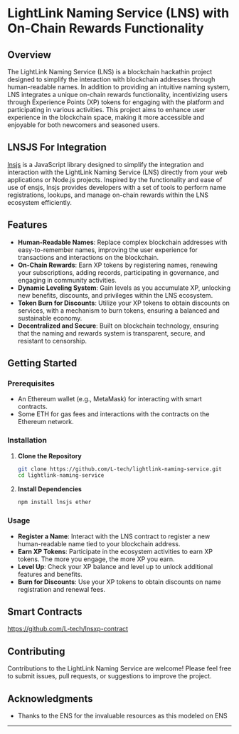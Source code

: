 # LightLink Naming Service (LNS) with On-Chain Rewards Functionality

## Overview

The LightLink Naming Service (LNS) is a blockchain hackathin project designed to simplify the interaction with blockchain addresses through human-readable names. In addition to providing an intuitive naming system, LNS integrates a unique on-chain rewards functionality, incentivizing users through Experience Points (XP) tokens for engaging with the platform and participating in various activities. This project aims to enhance user experience in the blockchain space, making it more accessible and enjoyable for both newcomers and seasoned users.

## LNSJS For Integration
[lnsjs](https://www.npmjs.com/package/lnsjs) is a JavaScript library designed to simplify the integration and interaction with the LightLink Naming Service (LNS) directly from your web applications or Node.js projects. Inspired by the functionality and ease of use of ensjs, lnsjs provides developers with a set of tools to perform name registrations, lookups, and manage on-chain rewards within the LNS ecosystem efficiently.

## Features

- **Human-Readable Names**: Replace complex blockchain addresses with easy-to-remember names, improving the user experience for transactions and interactions on the blockchain.
- **On-Chain Rewards**: Earn XP tokens by registering names, renewing your subscriptions, adding records, participating in governance, and engaging in community activities.
- **Dynamic Leveling System**: Gain levels as you accumulate XP, unlocking new benefits, discounts, and privileges within the LNS ecosystem.
- **Token Burn for Discounts**: Utilize your XP tokens to obtain discounts on services, with a mechanism to burn tokens, ensuring a balanced and sustainable economy.
- **Decentralized and Secure**: Built on blockchain technology, ensuring that the naming and rewards system is transparent, secure, and resistant to censorship.

## Getting Started

### Prerequisites

- An Ethereum wallet (e.g., MetaMask) for interacting with smart contracts.
- Some ETH for gas fees and interactions with the contracts on the Ethereum network.

### Installation

1. **Clone the Repository**

   ```bash
   git clone https://github.com/L-tech/lightlink-naming-service.git
   cd lightlink-naming-service
   ```

2. **Install Dependencies**

   ```bash
   npm install lnsjs ether
   ```


### Usage

- **Register a Name**: Interact with the LNS contract to register a new human-readable name tied to your blockchain address.
- **Earn XP Tokens**: Participate in the ecosystem activities to earn XP tokens. The more you engage, the more XP you earn.
- **Level Up**: Check your XP balance and level up to unlock additional features and benefits.
- **Burn for Discounts**: Use your XP tokens to obtain discounts on name registration and renewal fees.

## Smart Contracts

https://github.com/L-tech/lnsxp-contract

## Contributing

Contributions to the LightLink Naming Service are welcome! Please feel free to submit issues, pull requests, or suggestions to improve the project.


## Acknowledgments

- Thanks to the ENS for the invaluable resources as this modeled on ENS

---